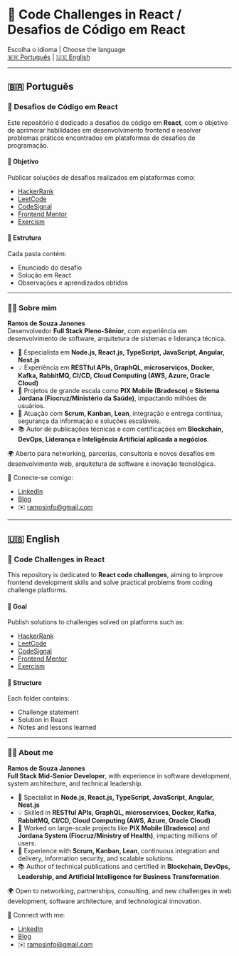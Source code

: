 # 🚀 Code Challenges in React / Desafios de Código em React

Escolha o idioma | Choose the language  
[🇧🇷 Português](#-português) | [🇺🇸 English](#-english)

---

## 🇧🇷 Português

### 📘 Desafios de Código em React

Este repositório é dedicado a desafios de código em **React**, com o objetivo de aprimorar habilidades em desenvolvimento frontend e resolver problemas práticos encontrados em plataformas de desafios de programação.  

#### 🎯 Objetivo
Publicar soluções de desafios realizados em plataformas como:  
- [HackerRank](https://www.hackerrank.com/)  
- [LeetCode](https://leetcode.com/)  
- [CodeSignal](https://codesignal.com/)  
- [Frontend Mentor](https://www.frontendmentor.io/)  
- [Exercism](https://exercism.org/)  

#### 📂 Estrutura
Cada pasta contém:
- Enunciado do desafio
- Solução em React
- Observações e aprendizados obtidos

---

### 👨‍💻 Sobre mim

**Ramos de Souza Janones**  
Desenvolvedor **Full Stack Pleno-Sênior**, com experiência em desenvolvimento de software, arquitetura de sistemas e liderança técnica.  

- 🚀 Especialista em **Node.js, React.js, TypeScript, JavaScript, Angular, Nest.js**  
- 💡 Experiência em **RESTful APIs, GraphQL, microserviços, Docker, Kafka, RabbitMQ, CI/CD, Cloud Computing (AWS, Azure, Oracle Cloud)**  
- 🏦 Projetos de grande escala como **PIX Mobile (Bradesco)** e **Sistema Jordana (Fiocruz/Ministério da Saúde)**, impactando milhões de usuários.  
- 🤝 Atuação com **Scrum, Kanban, Lean**, integração e entrega contínua, segurança da informação e soluções escaláveis.  
- 📚 Autor de publicações técnicas e com certificações em **Blockchain, DevOps, Liderança e Inteligência Artificial aplicada a negócios**.  

🌍 Aberto para networking, parcerias, consultoria e novos desafios em desenvolvimento web, arquitetura de software e inovação tecnológica.  

🔗 Conecte-se comigo:  
- [LinkedIn](https://www.linkedin.com/in/ramos-souza)  
- [Blog](http://www.ramosdainformatica.com.br)  
- ✉️ ramosinfo@gmail.com  

---

## 🇺🇸 English

### 📙 Code Challenges in React

This repository is dedicated to **React code challenges**, aiming to improve frontend development skills and solve practical problems from coding challenge platforms.  

#### 🎯 Goal
Publish solutions to challenges solved on platforms such as:  
- [HackerRank](https://www.hackerrank.com/)  
- [LeetCode](https://leetcode.com/)  
- [CodeSignal](https://codesignal.com/)  
- [Frontend Mentor](https://www.frontendmentor.io/)  
- [Exercism](https://exercism.org/)  

#### 📂 Structure
Each folder contains:
- Challenge statement
- Solution in React
- Notes and lessons learned

---

### 👨‍💻 About me

**Ramos de Souza Janones**  
**Full Stack Mid-Senior Developer**, with experience in software development, system architecture, and technical leadership.  

- 🚀 Specialist in **Node.js, React.js, TypeScript, JavaScript, Angular, Nest.js**  
- 💡 Skilled in **RESTful APIs, GraphQL, microservices, Docker, Kafka, RabbitMQ, CI/CD, Cloud Computing (AWS, Azure, Oracle Cloud)**  
- 🏦 Worked on large-scale projects like **PIX Mobile (Bradesco)** and **Jordana System (Fiocruz/Ministry of Health)**, impacting millions of users.  
- 🤝 Experience with **Scrum, Kanban, Lean**, continuous integration and delivery, information security, and scalable solutions.  
- 📚 Author of technical publications and certified in **Blockchain, DevOps, Leadership, and Artificial Intelligence for Business Transformation**.  

🌍 Open to networking, partnerships, consulting, and new challenges in web development, software architecture, and technological innovation.  

🔗 Connect with me:  
- [LinkedIn](https://www.linkedin.com/in/ramos-souza)  
- [Blog](http://www.ramosdainformatica.com.br)  
- ✉️ ramosinfo@gmail.com  

